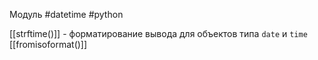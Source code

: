 Модуль #datetime #python 


[[strftime()]] - форматирование вывода для объектов типа `date` и `time`
[[fromisoformat()]]